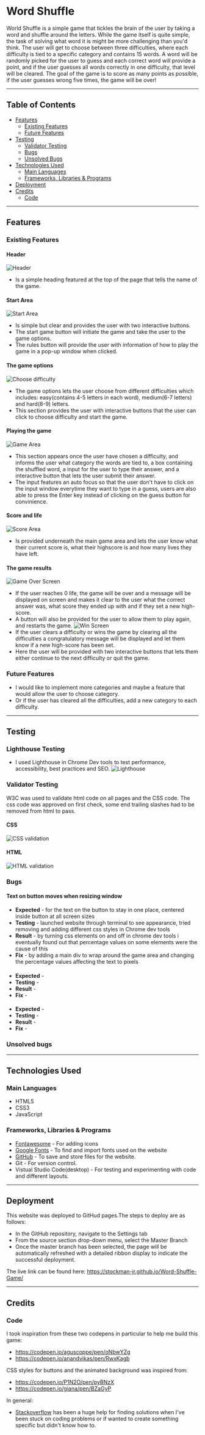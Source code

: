 # Word Shuffle

World Shuffle is a simple game that tickles the brain of the user by taking a word and shuffle around the letters.
While the game itself is quite simple, the task of solving what word it is might be more challenging than you'd think.
The user will get to choose between three difficulties, where each difficulty is tied to a specific category and contains
15 words.
A word will be randomly picked for the user to guess and each correct word will provide a point, and if the 
user guesses all words correctly in one difficulty, that level will be cleared.
The goal of the game is to score as many points as possible, if the user guesses wrong five times, the game will be over!


- - - 

## Table of Contents

* [Features](#features)
    * [Existing Features](#existing-features)
    * [Future Features](#future-features)
* [Testing](#testing)
    * [Validator Testing](#validator-testing)
    * [Bugs](#bugs)
    * [Unsolved Bugs](#unsolved-bugs)
* [Technologies Used](#technologies-used)
  * [Main Languages](#main-languages)
  * [Frameworks, Libraries & Programs](#frameworks-libraries--programs)
* [Deployment](#deployment)
* [Credits](#credits)
  * [Code](#code)

  
- - - 


## Features

### Existing Features

#### Header
![Header](assets/readme-images/word-shuffle.png)
  * Is a simple heading featured at the top of the page that tells the name of the game.

#### Start Area
![Start Area](assets/readme-images/startgame-area.png)
  * Is simple but clear and provides the user with two interactive buttons.
  * The start game button will initiate the game and take the user to the game options.
  * The rules button will provide the user with information of how to play the game in a pop-up window when clicked.

#### The game options
![Choose difficulty](assets/readme-images/choose-difficulty.png)
  * The game options lets the user choose from different difficulties which includes: easy(contains 4-5 letters in each word), medium(6-7 letters) and hard(8-9) letters.
  * This section provides the user with interactive buttons that the user can click to choose difficulty and start the game.

#### Playing the game
![Game Area](assets/readme-images/game-area.png)
  * This section appears once the user have chosen a difficulty, and informs the user what category the words are tied to,
  a box containing the shuffled word, a input for the user to type their answer, and a interactive button that lets the user 
  submit their answer.
  * The input features an auto focus so that the user don't have to click on the input window everytime they want to type
  in a guess, users are also able to press the Enter key instead of clicking on the guess button for convinience.

#### Score and life 
![Score Area](assets/readme-images/score-area.png)
  * Is provided underneath the main game area and lets the user know what their current score is, what their highscore is and how many lives they have left.

#### The game results
![Game Over Screen](assets/readme-images/lose-message.png)
  * If the user reaches 0 life, the game will be over and a message will be displayed on screen and makes it clear to the user what the correct answer was, what score they ended up with and if they set a new high-score.
  * A button will also be provided for the user to allow them to play again, and restarts the game.
  ![Win Screen](assets/readme-images/win-message.png)
  * If the user clears a difficulty or wins the game by clearing all the difficulties a congratulatory message will be displayed and let them know if a new high-score has been set.
  * Here the user will be provided with two interactive buttons that lets them either continue to the next difficulty or quit the game.


### Future Features
  * I would like to implement more categories and maybe a feature that would allow the user to choose category.
  * Or if the user has cleared all the difficulties, add a new category to each difficulty.

---

## Testing


### Lighthouse Testing

  * I used Lighthouse in Chrome Dev tools to test performance, accessibility, best practices and SEO.
![Lighthouse](assets/readme-images/lighthouse.png)


### Validator Testing

W3C was used to validate html code on all pages and the CSS code. The css code was approved on first check, some end trailing slashes had to be removed from html to pass.

#### CSS
![CSS validation](assets/readme-images/css-validator.png)

#### HTML
![HTML validation](assets/readme-images/html-validator.png)



### Bugs

#### Text on button moves when resizing window
  * **Expected** - for the text on the button to stay in one place, centered inside button at all screen sizes
  * **Testing** - launched website through terminal to see appearance, tried removing and adding different css styles in Chrome dev tools
  * **Result** - by turning css elements on and off in chrome dev tools i eventually found out that percentage values
                 on some elements were the cause of this
  * **Fix** - by adding a main div to wrap around the game area and changing the percentage values
affecting the text to pixels 

  #### 
  * **Expected** -
  * **Testing** - 
  * **Result** - 
  * **Fix** - 

  #### 
  * **Expected** - 
  * **Testing** - 
  * **Result** - 
  * **Fix** - 

### Unsolved bugs
 
---

## Technologies Used

### Main Languages
  * HTML5
  * CSS3
  * JavaScript

### Frameworks, Libraries & Programs
  * [Fontawesome](https://fontawesome.com/) - For adding icons
  * [Google Fonts](https://fonts.google.com/) - To find and import fonts used on the website
  * [GitHub](https://github.com/) - To save and store files for the website.
  * Git - For version control.
  * Vistual Studio Code(desktop) - For testing and experimenting with code and different layouts. 

---

## Deployment

This website was deployed to GitHud pages.The steps to deploy are as follows:
  * In the GitHub repository, navigate to the Settings tab
  * From the source section drop-down menu, select the Master Branch
  * Once the master branch has been selected, the page will be automatically   refreshed with a detailed ribbon display to indicate the successful deployment.

  The live link can be found here: https://stockman-jr.github.io/Word-Shuffle-Game/

---

## Credits

### Code

I took inspiration from these two codepens in particular to help me build this game:
  * https://codepen.io/aguscoppe/pen/oNbwYZg
  * https://codepen.io/anandvikas/pen/RwxKagb

CSS styles for buttons and the animated background was inspired from:
  * https://codepen.io/P1N2O/pen/pyBNzX
  * https://codepen.io/giana/pen/BZaGyP
   
   In general:
  * [Stackoverflow](https://stackoverflow.com/) has been a huge help for finding solutions when I've been stuck on coding problems or if wanted to create something specific but didn't know how to.




